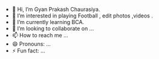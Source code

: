 - 👋 Hi, I’m Gyan Prakash Chaurasiya.
- 👀 I’m interested in playing Football , edit photos ,videos .
- 🌱 I’m currently learning BCA.
- 💞️ I’m looking to collaborate on ...
- 📫 How to reach me ...
- 😄 Pronouns: ...
- ⚡ Fun fact: ...

<!---
GP-Chaurasiya/GP-Chaurasiya is a ✨ special ✨ repository because its `README.md` (this file) appears on your GitHub profile.
You can click the Preview link to take a look at your changes.
--->
